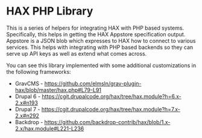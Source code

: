 # HAX PHP Library
This is a series of helpers for integrating HAX with PHP based systems. Specifically, this helps in getting the HAX Appstore specification output. Appstore is a JSON blob which expresses to HAX how to connect to various services. This helps with integrating with PHP based backends so they can serve up API keys as well as extend what comes across.

You can see this library implemented with some additional customizations in the following frameworks:
- GravCMS - https://github.com/elmsln/grav-plugin-hax/blob/master/hax.php#L79-L91
- Drupal 6 - https://cgit.drupalcode.org/hax/tree/hax.module?h=6.x-2.x#n193
- Drupal 7 - https://cgit.drupalcode.org/hax/tree/hax.module?h=7.x-2.x#n292
- Backdrop - https://github.com/backdrop-contrib/hax/blob/1.x-2.x/hax.module#L221-L236

